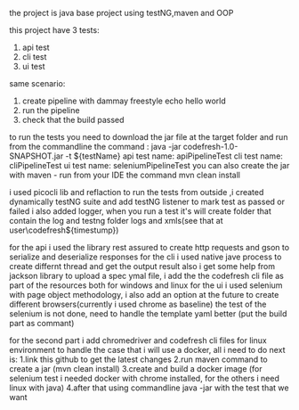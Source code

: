 the project is java base project using testNG,maven and OOP

this project have 3 tests:
1. api test
2. cli test
3. ui test

same scenario:
1. create pipeline with dammay freestyle echo hello world
2. run the pipeline
3. check that the build passed

to run the tests you need to download the jar file at the target folder and
run from the commandline the command : java -jar codefresh-1.0-SNAPSHOT.jar -t ${testName}
api test name: apiPipelineTest
cli test name: cliPipelineTest
ui test name: seleniumPipelineTest
you can also create the jar with maven - run from your IDE the command mvn clean install 

i used picocli lib and reflaction to run the tests from outside ,i created dynamically testNG suite and add testNG listener to mark test as passed or failed i also added logger, when you run a test it's will create folder that contain the log and testng folder logs and xmls(see that at user\codefresh\${timestump})

for the api i used the library rest assured to create http requests and gson to serialize and deserialize responses
for the cli i used native jave process to create differnt thread and get the output result also i get some help from jackson library to upload a spec ymal file,
i add the the codefresh cli file as part of the resources both for windows and linux
for the ui i used selenium with page object methodology, i also add an option at the future to create different browsers(currently i used chrome as baseline)
the test of the selenium is not done, need to handle the template yaml better (put the build part as commant) 

for the second part i add chromedriver and codefresh cli files for linux environment to handle the case that i will use a docker,
all i need to do next is:
1.link this github to get the latest changes
2.run maven command to create a jar (mvn clean install)
3.create and build a docker image (for selenium test i needed docker with chrome installed, for the others i need linux with java)
4.after that using commandline java -jar with the test that we want
